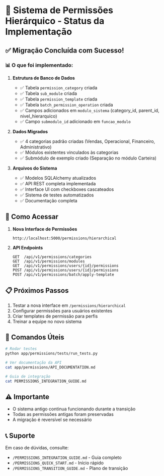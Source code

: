 # 🎉 Sistema de Permissões Hierárquico - Status da Implementação

## ✅ Migração Concluída com Sucesso!

### 📊 O que foi implementado:

1. **Estrutura de Banco de Dados**
   - ✅ Tabela `permission_category` criada
   - ✅ Tabela `sub_module` criada  
   - ✅ Tabela `permission_template` criada
   - ✅ Tabela `batch_permission_operation` criada
   - ✅ Campos adicionados em `modulo_sistema` (category_id, parent_id, nivel_hierarquico)
   - ✅ Campo `submodulo_id` adicionado em `funcao_modulo`

2. **Dados Migrados**
   - ✅ 4 categorias padrão criadas (Vendas, Operacional, Financeiro, Administrativo)
   - ✅ Módulos existentes vinculados às categorias
   - ✅ Submódulo de exemplo criado (Separação no módulo Carteira)

3. **Arquivos do Sistema**
   - ✅ Modelos SQLAlchemy atualizados
   - ✅ API REST completa implementada
   - ✅ Interface UI com checkboxes cascateados
   - ✅ Sistema de testes automatizados
   - ✅ Documentação completa

## 🚀 Como Acessar

1. **Nova Interface de Permissões**
   ```
   http://localhost:5000/permissions/hierarchical
   ```

2. **API Endpoints**
   ```
   GET  /api/v1/permissions/categories
   GET  /api/v1/permissions/modules
   GET  /api/v1/permissions/users/{id}/permissions
   POST /api/v1/permissions/users/{id}/permissions
   POST /api/v1/permissions/batch/apply-template
   ```

## 📋 Próximos Passos

1. Testar a nova interface em `/permissions/hierarchical`
2. Configurar permissões para usuários existentes
3. Criar templates de permissão para perfis
4. Treinar a equipe no novo sistema

## 🔧 Comandos Úteis

```bash
# Rodar testes
python app/permissions/tests/run_tests.py

# Ver documentação da API
cat app/permissions/API_DOCUMENTATION.md

# Guia de integração
cat PERMISSIONS_INTEGRATION_GUIDE.md
```

## ⚠️ Importante

- O sistema antigo continua funcionando durante a transição
- Todas as permissões antigas foram preservadas
- A migração é reversível se necessário

## 📞 Suporte

Em caso de dúvidas, consulte:
- `/PERMISSIONS_INTEGRATION_GUIDE.md` - Guia completo
- `/PERMISSIONS_QUICK_START.md` - Início rápido
- `/PERMISSIONS_TRANSITION_GUIDE.md` - Plano de transição